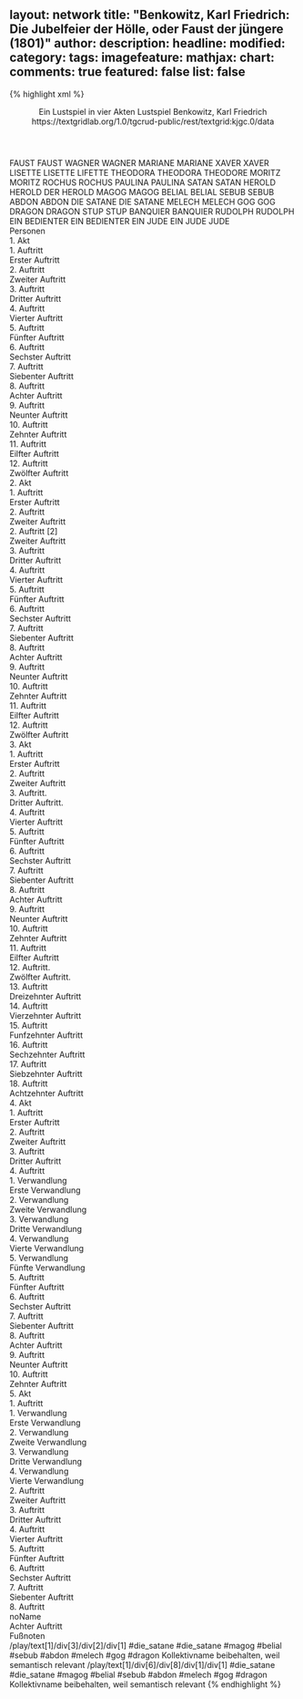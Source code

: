 layout: network
title: "Benkowitz, Karl Friedrich: Die Jubelfeier der Hölle, oder Faust der jüngere (1801)"
author:
description:
headline:
modified:
category:
tags:
imagefeature:
mathjax:
chart:
comments: true
featured: false
list: false
---
{% highlight xml %}
<?xml-model href="https://raw.githubusercontent.com/DLiNa/project/master/rules/lina.rnc"?><?xml-model href="https://raw.githubusercontent.com/DLiNa/project/master/rules/lina.sch"?>
<play xmlns="http://lina.digital">
  <header>
    <title>Die Jubelfeier der Hölle, oder Faust der jüngere</title>
    <subtitle>Ein Lustspiel in vier Akten</subtitle>
    <genretitle>Lustspiel</genretitle>
    <author>Benkowitz, Karl Friedrich</author>
    <date type="print" when="1801"/>
    <date type="premiere"/>
    <date type="written"/>
    <source>https://textgridlab.org/1.0/tgcrud-public/rest/textgrid:kjgc.0/data</source>
  </header>
  <personae>
    <character>
      <name>FAUST</name>
      <alias xml:id="faust">
        <name>FAUST</name>
      </alias>
    </character>
    <character>
      <name>WAGNER</name>
      <alias xml:id="wagner">
        <name>WAGNER</name>
      </alias>
    </character>
    <character>
      <name>MARIANE</name>
      <alias xml:id="mariane">
        <name>MARIANE</name>
      </alias>
    </character>
    <character>
      <name>XAVER</name>
      <alias xml:id="xaver">
        <name>XAVER</name>
      </alias>
    </character>
    <character>
      <name>LISETTE</name>
      <alias xml:id="lisette">
        <name>LISETTE</name>
      </alias>
      <alias xml:id="lifette">
        <name>LIFETTE</name>
      </alias>
    </character>
    <character>
      <name>THEODORA</name>
      <alias xml:id="theodora">
        <name>THEODORA</name>
      </alias>
      <alias xml:id="theodore">
        <name>THEODORE</name>
      </alias>
    </character>
    <character>
      <name>MORITZ</name>
      <alias xml:id="moritz">
        <name>MORITZ</name>
      </alias>
    </character>
    <character>
      <name>ROCHUS</name>
      <alias xml:id="rochus">
        <name>ROCHUS</name>
      </alias>
    </character>
    <character>
      <name>PAULINA</name>
      <alias xml:id="paulina">
        <name>PAULINA</name>
      </alias>
    </character>
    <character>
      <name>SATAN</name>
      <alias xml:id="satan">
        <name>SATAN</name>
      </alias>
    </character>
    <character>
      <name>HEROLD</name>
      <alias xml:id="herold">
        <name>HEROLD</name>
      </alias>
      <alias xml:id="der_herold">
        <name>DER HEROLD</name>
      </alias>
    </character>
    <character>
      <name>MAGOG</name>
      <alias xml:id="magog">
        <name>MAGOG</name>
      </alias>
    </character>
    <character>
      <name>BELIAL</name>
      <alias xml:id="belial">
        <name>BELIAL</name>
      </alias>
    </character>
    <character>
      <name>SEBUB</name>
      <alias xml:id="sebub">
        <name>SEBUB</name>
      </alias>
    </character>
    <character>
      <name>ABDON</name>
      <alias xml:id="abdon">
        <name>ABDON</name>
      </alias>
    </character>
    <character>
      <name>DIE SATANE</name>
      <alias xml:id="die_satane">
        <name>DIE SATANE</name>
      </alias>
    </character>
    <character>
      <name>MELECH</name>
      <alias xml:id="melech">
        <name>MELECH</name>
      </alias>
    </character>
    <character>
      <name>GOG</name>
      <alias xml:id="gog">
        <name>GOG</name>
      </alias>
    </character>
    <character>
      <name>DRAGON</name>
      <alias xml:id="dragon">
        <name>DRAGON</name>
      </alias>
    </character>
    <character>
      <name>STUP</name>
      <alias xml:id="stup">
        <name>STUP</name>
      </alias>
    </character>
    <character>
      <name>BANQUIER</name>
      <alias xml:id="banquier">
        <name>BANQUIER</name>
      </alias>
    </character>
    <character>
      <name>RUDOLPH</name>
      <alias xml:id="rudolph">
        <name>RUDOLPH</name>
      </alias>
    </character>
    <character>
      <name>EIN BEDIENTER</name>
      <alias xml:id="ein_bedienter">
        <name>EIN BEDIENTER</name>
      </alias>
    </character>
    <character>
      <name>EIN JUDE</name>
      <alias xml:id="ein_jude">
        <name>EIN JUDE</name>
      </alias>
      <alias xml:id="jude">
        <name>JUDE</name>
      </alias>
    </character>  
  </personae>
  <text>
    <div>
      <head>Personen</head>
    </div>
    <div>
      <head>1. Akt</head>
      <div>
        <head>1. Auftritt</head>
        <div>
          <head>Erster Auftritt</head>
          <sp who="#faust">
            <amount n="8" unit="speech_acts"/>
            <amount n="356" unit="words"/>
            <amount n="1" unit="lines"/>
            <amount n="2318" unit="chars"/>
          </sp>
          <sp who="#wagner">
            <amount n="7" unit="speech_acts"/>
            <amount n="118" unit="words"/>
            <amount n="4" unit="lines"/>
            <amount n="889" unit="chars"/>
          </sp>
        </div>
      </div>
      <div>
        <head>2. Auftritt</head>
        <div>
          <head>Zweiter Auftritt</head>
          <sp who="#wagner">
            <amount n="1" unit="speech_acts"/>
            <amount n="96" unit="words"/>
            <amount n="523" unit="chars"/>
          </sp>
        </div>
      </div>
      <div>
        <head>3. Auftritt</head>
        <div>
          <head>Dritter Auftritt</head>
          <sp who="#mariane">
            <amount n="5" unit="speech_acts"/>
            <amount n="219" unit="words"/>
            <amount n="1" unit="lines"/>
            <amount n="1228" unit="chars"/>
          </sp>
          <sp who="#wagner">
            <amount n="4" unit="speech_acts"/>
            <amount n="105" unit="words"/>
            <amount n="1" unit="lines"/>
            <amount n="587" unit="chars"/>
          </sp>
        </div>
      </div>
      <div>
        <head>4. Auftritt</head>
        <div>
          <head>Vierter Auftritt</head>
          <sp who="#mariane">
            <amount n="10" unit="speech_acts"/>
            <amount n="298" unit="words"/>
            <amount n="3" unit="lines"/>
            <amount n="1640" unit="chars"/>
          </sp>
          <sp who="#wagner">
            <amount n="2" unit="speech_acts"/>
            <amount n="60" unit="words"/>
            <amount n="330" unit="chars"/>
          </sp>
          <sp who="#xaver">
            <amount n="7" unit="speech_acts"/>
            <amount n="142" unit="words"/>
            <amount n="4" unit="lines"/>
            <amount n="793" unit="chars"/>
          </sp>
        </div>
      </div>
      <div>
        <head>5. Auftritt</head>
        <div>
          <head>Fünfter Auftritt</head>
          <sp who="#mariane">
            <amount n="5" unit="speech_acts"/>
            <amount n="182" unit="words"/>
            <amount n="2" unit="lines"/>
            <amount n="976" unit="chars"/>
          </sp>
          <sp who="#wagner">
            <amount n="5" unit="speech_acts"/>
            <amount n="103" unit="words"/>
            <amount n="3" unit="lines"/>
            <amount n="512" unit="chars"/>
          </sp>
        </div>
      </div>
      <div>
        <head>6. Auftritt</head>
        <div>
          <head>Sechster Auftritt</head>
          <sp who="#faust">
            <amount n="4" unit="speech_acts"/>
            <amount n="382" unit="words"/>
            <amount n="2100" unit="chars"/>
          </sp>
          <sp who="#wagner">
            <amount n="2" unit="speech_acts"/>
            <amount n="28" unit="words"/>
            <amount n="2" unit="lines"/>
            <amount n="163" unit="chars"/>
          </sp>
          <sp who="#mariane">
            <amount n="1" unit="speech_acts"/>
            <amount n="31" unit="words"/>
            <amount n="172" unit="chars"/>
          </sp>
        </div>
      </div>
      <div>
        <head>7. Auftritt</head>
        <div>
          <head>Siebenter Auftritt</head>
          <sp who="#lisette">
            <amount n="14" unit="speech_acts"/>
            <amount n="322" unit="words"/>
            <amount n="6" unit="lines"/>
            <amount n="1671" unit="chars"/>
          </sp>
          <sp who="#theodora">
            <amount n="13" unit="speech_acts"/>
            <amount n="384" unit="words"/>
            <amount n="5" unit="lines"/>
            <amount n="2044" unit="chars"/>
          </sp>
        </div>
      </div>
      <div>
        <head>8. Auftritt</head>
        <div>
          <head>Achter Auftritt</head>
          <sp who="#moritz">
            <amount n="13" unit="speech_acts"/>
            <amount n="238" unit="words"/>
            <amount n="7" unit="lines"/>
            <amount n="1250" unit="chars"/>
          </sp>
          <sp who="#rochus">
            <amount n="13" unit="speech_acts"/>
            <amount n="845" unit="words"/>
            <amount n="2" unit="lines"/>
            <amount n="4835" unit="chars"/>
          </sp>
        </div>
      </div>
      <div>
        <head>9. Auftritt</head>
        <div>
          <head>Neunter Auftritt</head>
          <sp who="#faust">
            <amount n="18" unit="speech_acts"/>
            <amount n="553" unit="words"/>
            <amount n="6" unit="lines"/>
            <amount n="2964" unit="chars"/>
          </sp>
          <sp who="#wagner">
            <amount n="8" unit="speech_acts"/>
            <amount n="120" unit="words"/>
            <amount n="5" unit="lines"/>
            <amount n="663" unit="chars"/>
          </sp>
          <sp who="#mariane">
            <amount n="15" unit="speech_acts"/>
            <amount n="215" unit="words"/>
            <amount n="12" unit="lines"/>
            <amount n="1230" unit="chars"/>
          </sp>
          <sp who="#theodora">
            <amount n="3" unit="speech_acts"/>
            <amount n="55" unit="words"/>
            <amount n="2" unit="lines"/>
            <amount n="293" unit="chars"/>
          </sp>
          <sp who="#xaver">
            <amount n="2" unit="speech_acts"/>
            <amount n="71" unit="words"/>
            <amount n="362" unit="chars"/>
          </sp>
        </div>
      </div>
      <div>
        <head>10. Auftritt</head>
        <div>
          <head>Zehnter Auftritt</head>
          <sp who="#theodora">
            <amount n="9" unit="speech_acts"/>
            <amount n="158" unit="words"/>
            <amount n="6" unit="lines"/>
            <amount n="771" unit="chars"/>
          </sp>
          <sp who="#lisette">
            <amount n="7" unit="speech_acts"/>
            <amount n="144" unit="words"/>
            <amount n="5" unit="lines"/>
            <amount n="732" unit="chars"/>
          </sp>
          <sp who="#lifette">
            <amount n="1" unit="speech_acts"/>
            <amount n="6" unit="words"/>
            <amount n="1" unit="lines"/>
            <amount n="21" unit="chars"/>
          </sp>
        </div>
      </div>
      <div>
        <head>11. Auftritt</head>
        <div>
          <head>Eilfter Auftritt</head>
          <sp who="#moritz">
            <amount n="17" unit="speech_acts"/>
            <amount n="633" unit="words"/>
            <amount n="3" unit="lines"/>
            <amount n="3622" unit="chars"/>
          </sp>
          <sp who="#theodora">
            <amount n="16" unit="speech_acts"/>
            <amount n="210" unit="words"/>
            <amount n="15" unit="lines"/>
            <amount n="1077" unit="chars"/>
          </sp>
          <sp who="#lisette">
            <amount n="6" unit="speech_acts"/>
            <amount n="108" unit="words"/>
            <amount n="4" unit="lines"/>
            <amount n="706" unit="chars"/>
          </sp>
          <sp who="#theodore">
            <amount n="1" unit="speech_acts"/>
            <amount n="25" unit="words"/>
            <amount n="133" unit="chars"/>
          </sp>
        </div>
      </div>
      <div>
        <head>12. Auftritt</head>
        <div>
          <head>Zwölfter Auftritt</head>
          <sp who="#moritz">
            <amount n="2" unit="speech_acts"/>
            <amount n="168" unit="words"/>
            <amount n="939" unit="chars"/>
          </sp>
          <sp who="#paulina">
            <amount n="1" unit="speech_acts"/>
            <amount n="26" unit="words"/>
            <amount n="139" unit="chars"/>
          </sp>
          <sp who="#faust">
            <amount n="1" unit="speech_acts"/>
            <amount n="49" unit="words"/>
            <amount n="268" unit="chars"/>
          </sp>
        </div>
      </div>
    </div>
    <div>
      <head>2. Akt</head>
      <div>
        <head>1. Auftritt</head>
        <div>
          <head>Erster Auftritt</head>
          <sp who="#satan">
            <amount n="5" unit="speech_acts"/>
            <amount n="179" unit="words"/>
            <amount n="1" unit="lines"/>
            <amount n="1123" unit="chars"/>
          </sp>
          <sp who="#herold">
            <amount n="4" unit="speech_acts"/>
            <amount n="60" unit="words"/>
            <amount n="3" unit="lines"/>
            <amount n="353" unit="chars"/>
          </sp>
        </div>
      </div>
      <div>
        <head>2. Auftritt</head>
        <div>
          <head>Zweiter Auftritt</head>
          <sp who="#satan">
            <amount n="28" unit="speech_acts"/>
            <amount n="1635" unit="words"/>
            <amount n="16" unit="lines"/>
            <amount n="9469" unit="chars"/>
          </sp>
          <sp who="#magog">
            <amount n="7" unit="speech_acts"/>
            <amount n="280" unit="words"/>
            <amount n="6" unit="lines"/>
            <amount n="1685" unit="chars"/>
          </sp>
          <sp who="#belial">
            <amount n="10" unit="speech_acts"/>
            <amount n="468" unit="words"/>
            <amount n="2620" unit="chars"/>
          </sp>
          <sp who="#sebub">
            <amount n="4" unit="speech_acts"/>
            <amount n="86" unit="words"/>
            <amount n="2" unit="lines"/>
            <amount n="504" unit="chars"/>
          </sp>
          <sp who="#abdon">
            <amount n="5" unit="speech_acts"/>
            <amount n="306" unit="words"/>
            <amount n="1" unit="lines"/>
            <amount n="1756" unit="chars"/>
          </sp>
          <sp who="#die_satane #magog #belial #sebub #abdon #melech #gog #dragon">
            <amount n="3" unit="speech_acts"/>
            <amount n="24" unit="words"/>
            <amount n="3" unit="lines"/>
            <amount n="146" unit="chars"/>
          </sp>
          <sp who="#melech">
            <amount n="1" unit="speech_acts"/>
            <amount n="37" unit="words"/>
            <amount n="216" unit="chars"/>
          </sp>
          <sp who="#gog">
            <amount n="1" unit="speech_acts"/>
            <amount n="40" unit="words"/>
            <amount n="221" unit="chars"/>
          </sp>
          <sp who="#dragon">
            <amount n="1" unit="speech_acts"/>
            <amount n="21" unit="words"/>
            <amount n="107" unit="chars"/>
          </sp>
        </div>
      </div>
      <div>
        <head>2. Auftritt [2]</head>
        <div>
          <head>Zweiter Auftritt</head>
        </div>
      </div>
      <div>
        <head>3. Auftritt</head>
        <div>
          <head>Dritter Auftritt</head>
          <sp who="#mariane">
            <amount n="7" unit="speech_acts"/>
            <amount n="157" unit="words"/>
            <amount n="4" unit="lines"/>
            <amount n="914" unit="chars"/>
          </sp>
          <sp who="#wagner">
            <amount n="6" unit="speech_acts"/>
            <amount n="238" unit="words"/>
            <amount n="4" unit="lines"/>
            <amount n="1373" unit="chars"/>
          </sp>
        </div>
      </div>
      <div>
        <head>4. Auftritt</head>
        <div>
          <head>Vierter Auftritt</head>
          <sp who="#faust">
            <amount n="5" unit="speech_acts"/>
            <amount n="125" unit="words"/>
            <amount n="713" unit="chars"/>
          </sp>
          <sp who="#mariane">
            <amount n="3" unit="speech_acts"/>
            <amount n="62" unit="words"/>
            <amount n="2" unit="lines"/>
            <amount n="338" unit="chars"/>
          </sp>
          <sp who="#wagner">
            <amount n="3" unit="speech_acts"/>
            <amount n="40" unit="words"/>
            <amount n="1" unit="lines"/>
            <amount n="235" unit="chars"/>
          </sp>
        </div>
      </div>
      <div>
        <head>5. Auftritt</head>
        <div>
          <head>Fünfter Auftritt</head>
          <sp who="#faust">
            <amount n="1" unit="speech_acts"/>
            <amount n="151" unit="words"/>
            <amount n="862" unit="chars"/>
          </sp>
        </div>
      </div>
      <div>
        <head>6. Auftritt</head>
        <div>
          <head>Sechster Auftritt</head>
          <sp who="#xaver">
            <amount n="10" unit="speech_acts"/>
            <amount n="87" unit="words"/>
            <amount n="8" unit="lines"/>
            <amount n="490" unit="chars"/>
          </sp>
          <sp who="#stup">
            <amount n="3" unit="speech_acts"/>
            <amount n="63" unit="words"/>
            <amount n="2" unit="lines"/>
            <amount n="348" unit="chars"/>
          </sp>
          <sp who="#banquier">
            <amount n="6" unit="speech_acts"/>
            <amount n="81" unit="words"/>
            <amount n="5" unit="lines"/>
            <amount n="498" unit="chars"/>
          </sp>
        </div>
      </div>
      <div>
        <head>7. Auftritt</head>
        <div>
          <head>Siebenter Auftritt</head>
          <sp who="#theodora">
            <amount n="5" unit="speech_acts"/>
            <amount n="215" unit="words"/>
            <amount n="1196" unit="chars"/>
          </sp>
          <sp who="#lisette">
            <amount n="4" unit="speech_acts"/>
            <amount n="68" unit="words"/>
            <amount n="3" unit="lines"/>
            <amount n="351" unit="chars"/>
          </sp>
        </div>
      </div>
      <div>
        <head>8. Auftritt</head>
        <div>
          <head>Achter Auftritt</head>
          <sp who="#faust">
            <amount n="10" unit="speech_acts"/>
            <amount n="357" unit="words"/>
            <amount n="3" unit="lines"/>
            <amount n="2022" unit="chars"/>
          </sp>
          <sp who="#paulina">
            <amount n="9" unit="speech_acts"/>
            <amount n="111" unit="words"/>
            <amount n="7" unit="lines"/>
            <amount n="647" unit="chars"/>
          </sp>
        </div>
      </div>
      <div>
        <head>9. Auftritt</head>
        <div>
          <head>Neunter Auftritt</head>
          <sp who="#paulina">
            <amount n="1" unit="speech_acts"/>
            <amount n="132" unit="words"/>
            <amount n="769" unit="chars"/>
          </sp>
        </div>
      </div>
      <div>
        <head>10. Auftritt</head>
        <div>
          <head>Zehnter Auftritt</head>
          <sp who="#rochus">
            <amount n="7" unit="speech_acts"/>
            <amount n="208" unit="words"/>
            <amount n="3" unit="lines"/>
            <amount n="1160" unit="chars"/>
          </sp>
          <sp who="#moritz">
            <amount n="6" unit="speech_acts"/>
            <amount n="106" unit="words"/>
            <amount n="4" unit="lines"/>
            <amount n="596" unit="chars"/>
          </sp>
        </div>
      </div>
      <div>
        <head>11. Auftritt</head>
        <div>
          <head>Eilfter Auftritt</head>
          <sp who="#faust">
            <amount n="10" unit="speech_acts"/>
            <amount n="265" unit="words"/>
            <amount n="7" unit="lines"/>
            <amount n="1408" unit="chars"/>
          </sp>
          <sp who="#mariane">
            <amount n="9" unit="speech_acts"/>
            <amount n="190" unit="words"/>
            <amount n="6" unit="lines"/>
            <amount n="1148" unit="chars"/>
          </sp>
        </div>
      </div>
      <div>
        <head>12. Auftritt</head>
        <div>
          <head>Zwölfter Auftritt</head>
          <sp who="#wagner">
            <amount n="8" unit="speech_acts"/>
            <amount n="165" unit="words"/>
            <amount n="5" unit="lines"/>
            <amount n="922" unit="chars"/>
          </sp>
          <sp who="#rudolph">
            <amount n="7" unit="speech_acts"/>
            <amount n="104" unit="words"/>
            <amount n="5" unit="lines"/>
            <amount n="535" unit="chars"/>
          </sp>
        </div>
      </div>
    </div>
    <div>
      <head>3. Akt</head>
      <div>
        <head>1. Auftritt</head>
        <div>
          <head>Erster Auftritt</head>
          <sp who="#faust">
            <amount n="2" unit="speech_acts"/>
            <amount n="289" unit="words"/>
            <amount n="1630" unit="chars"/>
          </sp>
          <sp who="#rudolph">
            <amount n="1" unit="speech_acts"/>
            <amount n="2" unit="words"/>
            <amount n="1" unit="lines"/>
            <amount n="13" unit="chars"/>
          </sp>
        </div>
      </div>
      <div>
        <head>2. Auftritt</head>
        <div>
          <head>Zweiter Auftritt</head>
          <sp who="#faust">
            <amount n="9" unit="speech_acts"/>
            <amount n="449" unit="words"/>
            <amount n="2" unit="lines"/>
            <amount n="2461" unit="chars"/>
          </sp>
          <sp who="#xaver">
            <amount n="8" unit="speech_acts"/>
            <amount n="245" unit="words"/>
            <amount n="3" unit="lines"/>
            <amount n="1364" unit="chars"/>
          </sp>
        </div>
      </div>
      <div>
        <head>3. Auftritt.</head>
        <div>
          <head>Dritter Auftritt.</head>
          <sp who="#rochus">
            <amount n="8" unit="speech_acts"/>
            <amount n="307" unit="words"/>
            <amount n="3" unit="lines"/>
            <amount n="1753" unit="chars"/>
          </sp>
          <sp who="#moritz">
            <amount n="3" unit="speech_acts"/>
            <amount n="66" unit="words"/>
            <amount n="1" unit="lines"/>
            <amount n="369" unit="chars"/>
          </sp>
          <sp who="#paulina">
            <amount n="4" unit="speech_acts"/>
            <amount n="59" unit="words"/>
            <amount n="3" unit="lines"/>
            <amount n="298" unit="chars"/>
          </sp>
          <sp who="#ein_bedienter">
            <amount n="1" unit="speech_acts"/>
            <amount n="11" unit="words"/>
            <amount n="1" unit="lines"/>
            <amount n="74" unit="chars"/>
          </sp>
        </div>
      </div>
      <div>
        <head>4. Auftritt</head>
        <div>
          <head>Vierter Auftritt</head>
          <sp who="#theodora">
            <amount n="3" unit="speech_acts"/>
            <amount n="222" unit="words"/>
            <amount n="1181" unit="chars"/>
          </sp>
          <sp who="#lisette">
            <amount n="2" unit="speech_acts"/>
            <amount n="36" unit="words"/>
            <amount n="1" unit="lines"/>
            <amount n="181" unit="chars"/>
          </sp>
        </div>
      </div>
      <div>
        <head>5. Auftritt</head>
        <div>
          <head>Fünfter Auftritt</head>
          <sp who="#wagner">
            <amount n="5" unit="speech_acts"/>
            <amount n="99" unit="words"/>
            <amount n="3" unit="lines"/>
            <amount n="532" unit="chars"/>
          </sp>
          <sp who="#rudolph">
            <amount n="5" unit="speech_acts"/>
            <amount n="40" unit="words"/>
            <amount n="5" unit="lines"/>
            <amount n="221" unit="chars"/>
          </sp>
        </div>
      </div>
      <div>
        <head>6. Auftritt</head>
        <div>
          <head>Sechster Auftritt</head>
          <sp who="#faust">
            <amount n="1" unit="speech_acts"/>
            <amount n="231" unit="words"/>
            <amount n="1205" unit="chars"/>
          </sp>
        </div>
      </div>
      <div>
        <head>7. Auftritt</head>
        <div>
          <head>Siebenter Auftritt</head>
          <sp who="#theodora">
            <amount n="5" unit="speech_acts"/>
            <amount n="140" unit="words"/>
            <amount n="1" unit="lines"/>
            <amount n="816" unit="chars"/>
          </sp>
          <sp who="#moritz">
            <amount n="5" unit="speech_acts"/>
            <amount n="149" unit="words"/>
            <amount n="2" unit="lines"/>
            <amount n="782" unit="chars"/>
          </sp>
        </div>
      </div>
      <div>
        <head>8. Auftritt</head>
        <div>
          <head>Achter Auftritt</head>
          <sp who="#faust">
            <amount n="6" unit="speech_acts"/>
            <amount n="157" unit="words"/>
            <amount n="3" unit="lines"/>
            <amount n="800" unit="chars"/>
          </sp>
          <sp who="#ein_jude">
            <amount n="1" unit="speech_acts"/>
            <amount n="7" unit="words"/>
            <amount n="1" unit="lines"/>
            <amount n="35" unit="chars"/>
          </sp>
          <sp who="#jude">
            <amount n="4" unit="speech_acts"/>
            <amount n="91" unit="words"/>
            <amount n="3" unit="lines"/>
            <amount n="508" unit="chars"/>
          </sp>
        </div>
      </div>
      <div>
        <head>9. Auftritt</head>
        <div>
          <head>Neunter Auftritt</head>
          <sp who="#faust">
            <amount n="10" unit="speech_acts"/>
            <amount n="292" unit="words"/>
            <amount n="5" unit="lines"/>
            <amount n="1630" unit="chars"/>
          </sp>
          <sp who="#theodora">
            <amount n="7" unit="speech_acts"/>
            <amount n="122" unit="words"/>
            <amount n="4" unit="lines"/>
            <amount n="684" unit="chars"/>
          </sp>
          <sp who="#lisette">
            <amount n="3" unit="speech_acts"/>
            <amount n="102" unit="words"/>
            <amount n="1" unit="lines"/>
            <amount n="563" unit="chars"/>
          </sp>
        </div>
      </div>
      <div>
        <head>10. Auftritt</head>
        <div>
          <head>Zehnter Auftritt</head>
          <sp who="#faust">
            <amount n="2" unit="speech_acts"/>
            <amount n="200" unit="words"/>
            <amount n="1092" unit="chars"/>
          </sp>
          <sp who="#rudolph">
            <amount n="1" unit="speech_acts"/>
            <amount n="16" unit="words"/>
            <amount n="101" unit="chars"/>
          </sp>
        </div>
      </div>
      <div>
        <head>11. Auftritt</head>
        <div>
          <head>Eilfter Auftritt</head>
          <sp who="#wagner">
            <amount n="8" unit="speech_acts"/>
            <amount n="68" unit="words"/>
            <amount n="8" unit="lines"/>
            <amount n="370" unit="chars"/>
          </sp>
          <sp who="#faust">
            <amount n="7" unit="speech_acts"/>
            <amount n="313" unit="words"/>
            <amount n="2" unit="lines"/>
            <amount n="1732" unit="chars"/>
          </sp>
        </div>
      </div>
      <div>
        <head>12. Auftritt.</head>
        <div>
          <head>Zwölfter Auftritt.</head>
          <sp who="#rochus">
            <amount n="3" unit="speech_acts"/>
            <amount n="115" unit="words"/>
            <amount n="638" unit="chars"/>
          </sp>
          <sp who="#paulina">
            <amount n="2" unit="speech_acts"/>
            <amount n="47" unit="words"/>
            <amount n="269" unit="chars"/>
          </sp>
        </div>
      </div>
      <div>
        <head>13. Auftritt</head>
        <div>
          <head>Dreizehnter Auftritt</head>
          <sp who="#faust">
            <amount n="7" unit="speech_acts"/>
            <amount n="210" unit="words"/>
            <amount n="1" unit="lines"/>
            <amount n="1174" unit="chars"/>
          </sp>
          <sp who="#paulina">
            <amount n="6" unit="speech_acts"/>
            <amount n="66" unit="words"/>
            <amount n="6" unit="lines"/>
            <amount n="357" unit="chars"/>
          </sp>
        </div>
      </div>
      <div>
        <head>14. Auftritt</head>
        <div>
          <head>Vierzehnter Auftritt</head>
          <sp who="#rochus">
            <amount n="3" unit="speech_acts"/>
            <amount n="66" unit="words"/>
            <amount n="1" unit="lines"/>
            <amount n="397" unit="chars"/>
          </sp>
          <sp who="#faust">
            <amount n="2" unit="speech_acts"/>
            <amount n="18" unit="words"/>
            <amount n="2" unit="lines"/>
            <amount n="78" unit="chars"/>
          </sp>
        </div>
      </div>
      <div>
        <head>15. Auftritt</head>
        <div>
          <head>Funfzehnter Auftritt</head>
          <sp who="#mariane">
            <amount n="1" unit="speech_acts"/>
            <amount n="145" unit="words"/>
            <amount n="783" unit="chars"/>
          </sp>
        </div>
      </div>
      <div>
        <head>16. Auftritt</head>
        <div>
          <head>Sechzehnter Auftritt</head>
          <sp who="#wagner">
            <amount n="10" unit="speech_acts"/>
            <amount n="260" unit="words"/>
            <amount n="5" unit="lines"/>
            <amount n="1508" unit="chars"/>
          </sp>
          <sp who="#mariane">
            <amount n="10" unit="speech_acts"/>
            <amount n="204" unit="words"/>
            <amount n="5" unit="lines"/>
            <amount n="1132" unit="chars"/>
          </sp>
        </div>
      </div>
      <div>
        <head>17. Auftritt</head>
        <div>
          <head>Siebzehnter Auftritt</head>
          <sp who="#mariane">
            <amount n="5" unit="speech_acts"/>
            <amount n="153" unit="words"/>
            <amount n="2" unit="lines"/>
            <amount n="878" unit="chars"/>
          </sp>
          <sp who="#theodora">
            <amount n="4" unit="speech_acts"/>
            <amount n="21" unit="words"/>
            <amount n="4" unit="lines"/>
            <amount n="140" unit="chars"/>
          </sp>
          <sp who="#wagner">
            <amount n="1" unit="speech_acts"/>
            <amount n="18" unit="words"/>
            <amount n="1" unit="lines"/>
            <amount n="88" unit="chars"/>
          </sp>
        </div>
      </div>
      <div>
        <head>18. Auftritt</head>
        <div>
          <head>Achtzehnter Auftritt</head>
          <sp who="#faust">
            <amount n="29" unit="speech_acts"/>
            <amount n="795" unit="words"/>
            <amount n="16" unit="lines"/>
            <amount n="4395" unit="chars"/>
          </sp>
          <sp who="#satan">
            <amount n="18" unit="speech_acts"/>
            <amount n="179" unit="words"/>
            <amount n="14" unit="lines"/>
            <amount n="1028" unit="chars"/>
          </sp>
          <sp who="#rochus">
            <amount n="10" unit="speech_acts"/>
            <amount n="112" unit="words"/>
            <amount n="9" unit="lines"/>
            <amount n="618" unit="chars"/>
          </sp>
        </div>
      </div>
    </div>
    <div>
      <head>4. Akt</head>
      <div>
        <head>1. Auftritt</head>
        <div>
          <head>Erster Auftritt</head>
          <sp who="#satan">
            <amount n="10" unit="speech_acts"/>
            <amount n="384" unit="words"/>
            <amount n="1" unit="lines"/>
            <amount n="2272" unit="chars"/>
          </sp>
          <sp who="#der_herold">
            <amount n="5" unit="speech_acts"/>
            <amount n="75" unit="words"/>
            <amount n="3" unit="lines"/>
            <amount n="419" unit="chars"/>
          </sp>
          <sp who="#gog">
            <amount n="5" unit="speech_acts"/>
            <amount n="75" unit="words"/>
            <amount n="4" unit="lines"/>
            <amount n="406" unit="chars"/>
          </sp>
        </div>
      </div>
      <div>
        <head>2. Auftritt</head>
        <div>
          <head>Zweiter Auftritt</head>
          <sp who="#wagner">
            <amount n="15" unit="speech_acts"/>
            <amount n="433" unit="words"/>
            <amount n="5" unit="lines"/>
            <amount n="2409" unit="chars"/>
          </sp>
          <sp who="#mariane">
            <amount n="14" unit="speech_acts"/>
            <amount n="186" unit="words"/>
            <amount n="9" unit="lines"/>
            <amount n="1033" unit="chars"/>
          </sp>
        </div>
      </div>
      <div>
        <head>3. Auftritt</head>
        <div>
          <head>Dritter Auftritt</head>
          <sp who="#faust">
            <amount n="3" unit="speech_acts"/>
            <amount n="97" unit="words"/>
            <amount n="1" unit="lines"/>
            <amount n="520" unit="chars"/>
          </sp>
          <sp who="#paulina">
            <amount n="3" unit="speech_acts"/>
            <amount n="39" unit="words"/>
            <amount n="2" unit="lines"/>
            <amount n="215" unit="chars"/>
          </sp>
        </div>
      </div>
      <div>
        <head>4. Auftritt</head>
        <div>
          <head>1. Verwandlung</head>
          <div>
            <head>Erste Verwandlung</head>
            <sp who="#gog">
              <amount n="9" unit="speech_acts"/>
              <amount n="124" unit="words"/>
              <amount n="6" unit="lines"/>
              <amount n="674" unit="chars"/>
            </sp>
            <sp who="#faust">
              <amount n="8" unit="speech_acts"/>
              <amount n="187" unit="words"/>
              <amount n="4" unit="lines"/>
              <amount n="1060" unit="chars"/>
            </sp>
          </div>
        </div>
        <div>
          <head>2. Verwandlung</head>
          <div>
            <head>Zweite Verwandlung</head>
            <sp who="#faust">
              <amount n="3" unit="speech_acts"/>
              <amount n="40" unit="words"/>
              <amount n="2" unit="lines"/>
              <amount n="205" unit="chars"/>
            </sp>
            <sp who="#gog">
              <amount n="3" unit="speech_acts"/>
              <amount n="35" unit="words"/>
              <amount n="3" unit="lines"/>
              <amount n="174" unit="chars"/>
            </sp>
          </div>
        </div>
        <div>
          <head>3. Verwandlung</head>
          <div>
            <head>Dritte Verwandlung</head>
            <sp who="#faust">
              <amount n="6" unit="speech_acts"/>
              <amount n="121" unit="words"/>
              <amount n="3" unit="lines"/>
              <amount n="687" unit="chars"/>
            </sp>
            <sp who="#gog">
              <amount n="6" unit="speech_acts"/>
              <amount n="128" unit="words"/>
              <amount n="5" unit="lines"/>
              <amount n="673" unit="chars"/>
            </sp>
          </div>
        </div>
        <div>
          <head>4. Verwandlung</head>
          <div>
            <head>Vierte Verwandlung</head>
            <sp who="#faust">
              <amount n="7" unit="speech_acts"/>
              <amount n="79" unit="words"/>
              <amount n="8" unit="lines"/>
              <amount n="452" unit="chars"/>
            </sp>
            <sp who="#gog">
              <amount n="6" unit="speech_acts"/>
              <amount n="85" unit="words"/>
              <amount n="5" unit="lines"/>
              <amount n="457" unit="chars"/>
            </sp>
          </div>
        </div>
        <div>
          <head>5. Verwandlung</head>
          <div>
            <head>Fünfte Verwandlung</head>
            <sp who="#faust">
              <amount n="7" unit="speech_acts"/>
              <amount n="174" unit="words"/>
              <amount n="4" unit="lines"/>
              <amount n="919" unit="chars"/>
            </sp>
            <sp who="#gog">
              <amount n="7" unit="speech_acts"/>
              <amount n="88" unit="words"/>
              <amount n="6" unit="lines"/>
              <amount n="488" unit="chars"/>
            </sp>
          </div>
        </div>
      </div>
      <div>
        <head>5. Auftritt</head>
        <div>
          <head>Fünfter Auftritt</head>
          <sp who="#xaver">
            <amount n="10" unit="speech_acts"/>
            <amount n="360" unit="words"/>
            <amount n="3" unit="lines"/>
            <amount n="1961" unit="chars"/>
          </sp>
          <sp who="#theodora">
            <amount n="10" unit="speech_acts"/>
            <amount n="265" unit="words"/>
            <amount n="5" unit="lines"/>
            <amount n="1472" unit="chars"/>
          </sp>
        </div>
      </div>
      <div>
        <head>6. Auftritt</head>
        <div>
          <head>Sechster Auftritt</head>
          <sp who="#paulina">
            <amount n="5" unit="speech_acts"/>
            <amount n="96" unit="words"/>
            <amount n="2" unit="lines"/>
            <amount n="547" unit="chars"/>
          </sp>
          <sp who="#theodora #xaver">
            <amount n="2" unit="speech_acts"/>
            <amount n="10" unit="words"/>
            <amount n="2" unit="lines"/>
            <amount n="50" unit="chars"/>
          </sp>
          <sp who="#theodora">
            <amount n="2" unit="speech_acts"/>
            <amount n="33" unit="words"/>
            <amount n="2" unit="lines"/>
            <amount n="163" unit="chars"/>
          </sp>
          <sp who="#xaver">
            <amount n="1" unit="speech_acts"/>
            <amount n="11" unit="words"/>
            <amount n="1" unit="lines"/>
            <amount n="69" unit="chars"/>
          </sp>
        </div>
      </div>
      <div>
        <head>7. Auftritt</head>
        <div>
          <head>Siebenter Auftritt</head>
          <sp who="#paulina">
            <amount n="1" unit="speech_acts"/>
            <amount n="68" unit="words"/>
            <amount n="402" unit="chars"/>
          </sp>
        </div>
      </div>
      <div>
        <head>8. Auftritt</head>
        <div>
          <head>Achter Auftritt</head>
          <sp who="#faust">
            <amount n="17" unit="speech_acts"/>
            <amount n="318" unit="words"/>
            <amount n="10" unit="lines"/>
            <amount n="1901" unit="chars"/>
          </sp>
          <sp who="#paulina">
            <amount n="16" unit="speech_acts"/>
            <amount n="265" unit="words"/>
            <amount n="11" unit="lines"/>
            <amount n="1529" unit="chars"/>
          </sp>
        </div>
      </div>
      <div>
        <head>9. Auftritt</head>
        <div>
          <head>Neunter Auftritt</head>
          <sp who="#paulina">
            <amount n="1" unit="speech_acts"/>
            <amount n="130" unit="words"/>
            <amount n="753" unit="chars"/>
          </sp>
        </div>
      </div>
      <div>
        <head>10. Auftritt</head>
        <div>
          <head>Zehnter Auftritt</head>
          <sp who="#xaver">
            <amount n="3" unit="speech_acts"/>
            <amount n="33" unit="words"/>
            <amount n="3" unit="lines"/>
            <amount n="187" unit="chars"/>
          </sp>
          <sp who="#paulina">
            <amount n="3" unit="speech_acts"/>
            <amount n="39" unit="words"/>
            <amount n="2" unit="lines"/>
            <amount n="214" unit="chars"/>
          </sp>
          <sp who="#theodora">
            <amount n="1" unit="speech_acts"/>
            <amount n="11" unit="words"/>
            <amount n="1" unit="lines"/>
            <amount n="67" unit="chars"/>
          </sp>
        </div>
      </div>
    </div>
    <div>
      <head>5. Akt</head>
      <div>
        <head>1. Auftritt</head>
        <div>
          <head>1. Verwandlung</head>
          <div>
            <head>Erste Verwandlung</head>
            <sp who="#faust">
              <amount n="5" unit="speech_acts"/>
              <amount n="143" unit="words"/>
              <amount n="1" unit="lines"/>
              <amount n="813" unit="chars"/>
            </sp>
            <sp who="#gog">
              <amount n="5" unit="speech_acts"/>
              <amount n="64" unit="words"/>
              <amount n="4" unit="lines"/>
              <amount n="371" unit="chars"/>
            </sp>
          </div>
        </div>
        <div>
          <head>2. Verwandlung</head>
          <div>
            <head>Zweite Verwandlung</head>
            <sp who="#faust">
              <amount n="5" unit="speech_acts"/>
              <amount n="137" unit="words"/>
              <amount n="1" unit="lines"/>
              <amount n="766" unit="chars"/>
            </sp>
            <sp who="#gog">
              <amount n="5" unit="speech_acts"/>
              <amount n="64" unit="words"/>
              <amount n="3" unit="lines"/>
              <amount n="371" unit="chars"/>
            </sp>
          </div>
        </div>
        <div>
          <head>3. Verwandlung</head>
          <div>
            <head>Dritte Verwandlung</head>
            <sp who="#faust">
              <amount n="9" unit="speech_acts"/>
              <amount n="265" unit="words"/>
              <amount n="2" unit="lines"/>
              <amount n="1466" unit="chars"/>
            </sp>
            <sp who="#gog">
              <amount n="9" unit="speech_acts"/>
              <amount n="171" unit="words"/>
              <amount n="5" unit="lines"/>
              <amount n="953" unit="chars"/>
            </sp>
          </div>
        </div>
        <div>
          <head>4. Verwandlung</head>
          <div>
            <head>Vierte Verwandlung</head>
            <sp who="#faust">
              <amount n="4" unit="speech_acts"/>
              <amount n="132" unit="words"/>
              <amount n="2" unit="lines"/>
              <amount n="754" unit="chars"/>
            </sp>
            <sp who="#gog">
              <amount n="1" unit="speech_acts"/>
              <amount n="20" unit="words"/>
              <amount n="1" unit="lines"/>
              <amount n="100" unit="chars"/>
            </sp>
          </div>
        </div>
      </div>
      <div>
        <head>2. Auftritt</head>
        <div>
          <head>Zweiter Auftritt</head>
          <sp who="#mariane">
            <amount n="8" unit="speech_acts"/>
            <amount n="128" unit="words"/>
            <amount n="6" unit="lines"/>
            <amount n="715" unit="chars"/>
          </sp>
          <sp who="#theodora">
            <amount n="7" unit="speech_acts"/>
            <amount n="79" unit="words"/>
            <amount n="5" unit="lines"/>
            <amount n="448" unit="chars"/>
          </sp>
        </div>
      </div>
      <div>
        <head>3. Auftritt</head>
        <div>
          <head>Dritter Auftritt</head>
          <sp who="#moritz">
            <amount n="6" unit="speech_acts"/>
            <amount n="163" unit="words"/>
            <amount n="961" unit="chars"/>
          </sp>
          <sp who="#theodora">
            <amount n="7" unit="speech_acts"/>
            <amount n="107" unit="words"/>
            <amount n="4" unit="lines"/>
            <amount n="567" unit="chars"/>
          </sp>
          <sp who="#mariane">
            <amount n="2" unit="speech_acts"/>
            <amount n="10" unit="words"/>
            <amount n="2" unit="lines"/>
            <amount n="56" unit="chars"/>
          </sp>
        </div>
      </div>
      <div>
        <head>4. Auftritt</head>
        <div>
          <head>Vierter Auftritt</head>
          <sp who="#wagner">
            <amount n="9" unit="speech_acts"/>
            <amount n="202" unit="words"/>
            <amount n="1" unit="lines"/>
            <amount n="1143" unit="chars"/>
          </sp>
          <sp who="#theodora">
            <amount n="2" unit="speech_acts"/>
            <amount n="28" unit="words"/>
            <amount n="1" unit="lines"/>
            <amount n="157" unit="chars"/>
          </sp>
          <sp who="#moritz">
            <amount n="2" unit="speech_acts"/>
            <amount n="26" unit="words"/>
            <amount n="2" unit="lines"/>
            <amount n="122" unit="chars"/>
          </sp>
          <sp who="#xaver">
            <amount n="3" unit="speech_acts"/>
            <amount n="38" unit="words"/>
            <amount n="3" unit="lines"/>
            <amount n="212" unit="chars"/>
          </sp>
          <sp who="#mariane">
            <amount n="4" unit="speech_acts"/>
            <amount n="117" unit="words"/>
            <amount n="665" unit="chars"/>
          </sp>
          <sp who="#theodora #moritz #xaver #mariane">
            <amount n="1" unit="speech_acts"/>
            <amount n="4" unit="words"/>
            <amount n="1" unit="lines"/>
            <amount n="19" unit="chars"/>
          </sp>
        </div>
      </div>
      <div>
        <head>5. Auftritt</head>
        <div>
          <head>Fünfter Auftritt</head>
          <sp who="#faust">
            <amount n="12" unit="speech_acts"/>
            <amount n="615" unit="words"/>
            <amount n="4" unit="lines"/>
            <amount n="3342" unit="chars"/>
          </sp>
          <sp who="#gog">
            <amount n="7" unit="speech_acts"/>
            <amount n="91" unit="words"/>
            <amount n="6" unit="lines"/>
            <amount n="501" unit="chars"/>
          </sp>
          <sp who="#satan">
            <amount n="1" unit="speech_acts"/>
            <amount n="31" unit="words"/>
            <amount n="168" unit="chars"/>
          </sp>
          <sp who="#rudolph">
            <amount n="3" unit="speech_acts"/>
            <amount n="16" unit="words"/>
            <amount n="3" unit="lines"/>
            <amount n="71" unit="chars"/>
          </sp>
        </div>
      </div>
      <div>
        <head>6. Auftritt</head>
        <div>
          <head>Sechster Auftritt</head>
          <sp who="#wagner">
            <amount n="6" unit="speech_acts"/>
            <amount n="63" unit="words"/>
            <amount n="6" unit="lines"/>
            <amount n="349" unit="chars"/>
          </sp>
          <sp who="#faust">
            <amount n="17" unit="speech_acts"/>
            <amount n="539" unit="words"/>
            <amount n="4" unit="lines"/>
            <amount n="3017" unit="chars"/>
          </sp>
          <sp who="#mariane">
            <amount n="7" unit="speech_acts"/>
            <amount n="87" unit="words"/>
            <amount n="6" unit="lines"/>
            <amount n="469" unit="chars"/>
          </sp>
          <sp who="#paulina">
            <amount n="2" unit="speech_acts"/>
            <amount n="22" unit="words"/>
            <amount n="1" unit="lines"/>
            <amount n="120" unit="chars"/>
          </sp>
          <sp who="#wagner #mariane #paulina">
            <amount n="1" unit="speech_acts"/>
            <amount n="10" unit="words"/>
            <amount n="1" unit="lines"/>
            <amount n="61" unit="chars"/>
          </sp>
          <sp who="#satan">
            <amount n="4" unit="speech_acts"/>
            <amount n="119" unit="words"/>
            <amount n="2" unit="lines"/>
            <amount n="600" unit="chars"/>
          </sp>
        </div>
      </div>
      <div>
        <head>7. Auftritt</head>
        <div>
          <head>Siebenter Auftritt</head>
          <sp who="#wagner">
            <amount n="2" unit="speech_acts"/>
            <amount n="18" unit="words"/>
            <amount n="2" unit="lines"/>
            <amount n="108" unit="chars"/>
          </sp>
          <sp who="#paulina">
            <amount n="1" unit="speech_acts"/>
            <amount n="13" unit="words"/>
            <amount n="1" unit="lines"/>
            <amount n="48" unit="chars"/>
          </sp>
          <sp who="#mariane">
            <amount n="2" unit="speech_acts"/>
            <amount n="12" unit="words"/>
            <amount n="2" unit="lines"/>
            <amount n="67" unit="chars"/>
          </sp>
          <sp who="#wagner #paulina #xaver #theodora">
            <amount n="3" unit="speech_acts"/>
            <amount n="13" unit="words"/>
            <amount n="3" unit="lines"/>
            <amount n="86" unit="chars"/>
          </sp>
          <sp who="#xaver">
            <amount n="1" unit="speech_acts"/>
            <amount n="3" unit="words"/>
            <amount n="1" unit="lines"/>
            <amount n="12" unit="chars"/>
          </sp>
          <sp who="#theodora">
            <amount n="1" unit="speech_acts"/>
            <amount n="3" unit="words"/>
            <amount n="1" unit="lines"/>
            <amount n="16" unit="chars"/>
          </sp>
        </div>
      </div>
      <div>
        <head>8. Auftritt</head>
        <div>
          <head>noName</head>
          <div>
            <head>Achter Auftritt</head>
            <sp who="#satan">
              <amount n="3" unit="speech_acts"/>
              <amount n="74" unit="words"/>
              <amount n="1" unit="lines"/>
              <amount n="383" unit="chars"/>
            </sp>
            <sp who="#herold">
              <amount n="1" unit="speech_acts"/>
              <amount n="17" unit="words"/>
              <amount n="116" unit="chars"/>
            </sp>
            <sp who="#die_satane #magog #belial #sebub #abdon #melech #gog #dragon">
              <amount n="1" unit="speech_acts"/>
              <amount n="11" unit="words"/>
              <amount n="1" unit="lines"/>
              <amount n="53" unit="chars"/>
            </sp>
          </div>
          <div>
            <head>Fußnoten</head>
          </div>
        </div>
      </div>
    </div>
  </text>
  <documentation>
    <change n="1" type="expandCollective" who="peertrilcke">
      <path>/play/text[1]/div[3]/div[2]/div[1]</path>
      <orig>#die_satane</orig>
      <corr>#die_satane #magog #belial #sebub #abdon #melech #gog #dragon</corr>
      <comment>Kollektivname beibehalten, weil semantisch relevant</comment>
    </change>
    <change n="2" type="expandCollective" who="peertrilcke">
      <path>/play/text[1]/div[6]/div[8]/div[1]/div[1]</path>
      <orig>#die_satane</orig>
      <corr>#die_satane #magog #belial #sebub #abdon #melech #gog #dragon</corr>
      <comment>Kollektivname beibehalten, weil semantisch relevant</comment>
    </change>
  </documentation>
  
</play>
{% endhighlight %}